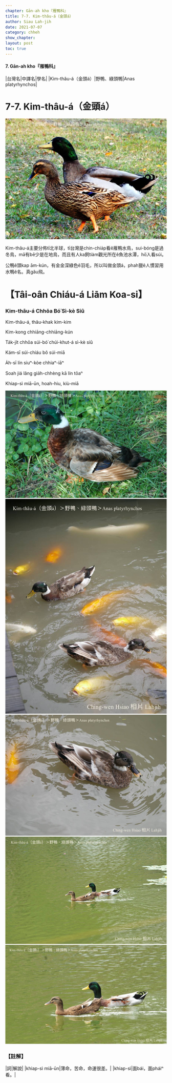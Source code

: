 ```yaml
---
chapter: Gān-ah kho『雁鴨科』
title: 7-7. Kim-thâu-á（金頭á）
author: Siau Lah-jih
date: 2021-07-07
category: chheh
show_chapter: 
layout: post
toc: true
---
```


#### 7. Gān-ah kho『雁鴨科』

|台灣名|中譯名|學名|
|Kim-thâu-á（金頭á）|野鴨、綠頭鴨|Anas platyrhynchos|


# 7-7. Kim-thâu-á（金頭á）

![](../too5/07/07-7-1.Kim-thâu-á.jpg)


Kim-thâu-á主要分佈tī北半球，tī台灣是chin-chia̍p看ê雁鴨水鳥，sui-bóng是過冬鳥，mā有bē少是在地鳥，而且有人ka飼tiàm觀光所在ê魚池水潭，hō͘人看súi。

公鴨ê頭kap ām-kún，有金金深綠色ê羽毛，所以叫做金頭á，phah獵ê人慣習用水鴨ê名。真gâu飛。



# 【Tâi-oân Chiáu-á Liām Koa-si】

### **Kim-thâu-á Chhōa Bó͘ Sì-kè Siû**

Kim-thâu-á, thâu-khak kim-kim

Kim-kong chhiāng-chhiāng-kún

Ta̍k-ji̍t chhōa súi-bó͘ chúi-khut-á sì-kè siû

Kám-sī súi-chiáu bô súi-miā

A̍h-sī lín siuⁿ-kòe chhiaⁿ-iāⁿ

Soah jiá lâng gia̍h-chhèng kā lín tōaⁿ

Khiap-sì miā-ūn, hoah-hiu, kiù-miā


![](../too5/07/07-7-2.Kim-thâu-á.jpg)
![](../too5/07/07-7-3.Kim-thâu-á.jpg)
![](../too5/07/07-7-4.Kim-thâu-á.jpg)
![](../too5/07/07-7-5.Kim-thâu-á.jpg)
![](../too5/07/07-7-6.Kim-thâu-á.jpg)

### 【註解】

|詞|解說|
|khiap-sì miā-ūn|薄命，苦命，命運很差。|
|khiap-sì|面bái，面pháiⁿ看。|
